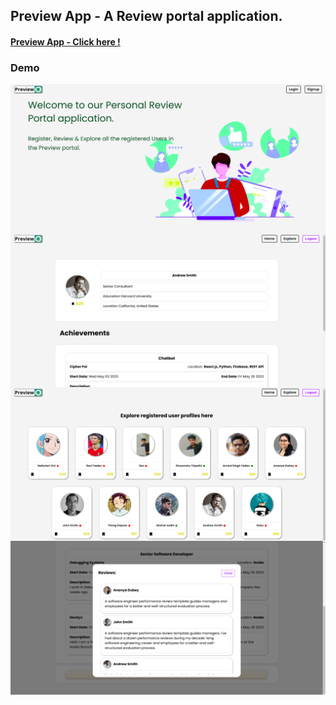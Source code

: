 ## Preview App - A Review portal application.

#### <a href="preview-system.web.app">Preview App - Click here !</a>

### Demo

<img align="center" src="https://github.com/ZeoxD/review-portal/blob/main/data/images/Screenshot%20from%202023-06-02%2023-35-13.png" alt="Demo 1" />
<img align="center" src="https://github.com/ZeoxD/review-portal/blob/main/data/images/Screenshot%20from%202023-06-02%2023-35-57.png" alt="Demo 2" />
<img align="center" src="https://github.com/ZeoxD/review-portal/blob/main/data/images/Screenshot%20from%202023-06-02%2023-35-47.png" alt="Demo 3" />
<img align="center" src="https://github.com/ZeoxD/review-portal/blob/main/data/images/Screenshot%20from%202023-06-02%2023-37-00.png" alt="Demo 4" />
